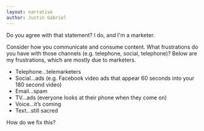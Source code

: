 ```yaml
---
layout: narrative
author: Justin Gabriel
---
```

Do you agree with that statement? I do, and I'm a marketer.

Consider how you communicate and consume content. What frustrations do you have with those channels (e.g. telephone, social, telephone)? Below are my frustrations, which are mostly due to marketers.

* Telephone...telemarketers
* Social...ads (e.g. Facebook video ads that appear 60 seconds into your 180 second video)
* Email...spam
* TV...ads (everyone looks at their phone when they come on)
* Voice...it’s coming
* Text...still sacred

How do we fix this?

